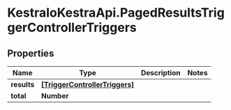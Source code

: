 # KestraIoKestraApi.PagedResultsTriggerControllerTriggers

## Properties

Name | Type | Description | Notes
------------ | ------------- | ------------- | -------------
**results** | [**[TriggerControllerTriggers]**](TriggerControllerTriggers.md) |  | 
**total** | **Number** |  | 


